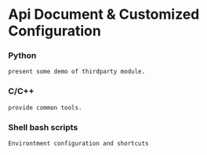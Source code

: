 # Api Document & Customized Configuration

### Python
    present some demo of thirdparty module.

### C/C++
    provide common tools.

### Shell bash scripts
    Environtment configuration and shortcuts

